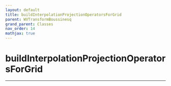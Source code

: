 ```yaml
---
layout: default
title: buildInterpolationProjectionOperatorsForGrid
parent: WVTransformBoussinesq
grand_parent: Classes
nav_order: 14
mathjax: true
---
```


#  buildInterpolationProjectionOperatorsForGrid




---

